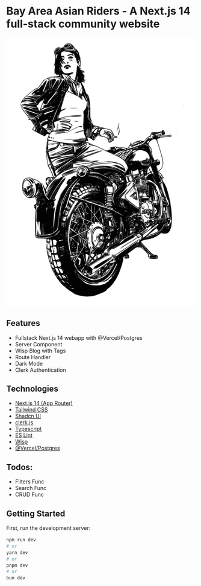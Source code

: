 # Bay Area Asian Riders - A Next.js 14 full-stack community website 

![Logo](/public/images/motorbikeIcon.svg)
## Features

- Fullstack Next.js 14 webapp with @Vercel/Postgres
- Server Component
- Wisp Blog with Tags
- Route Handler
- Dark Mode
- Clerk Authentication

## Technologies
- [Next.js 14 (App Router)](https://nextjs.org/)
- [Tailwind CSS](https://tailwindcss.com/)
- [Shadcn UI](https://ui.shadcn.com/)
- [clerk.js](https://clerk.com/)
- [Typescript](https://www.typescriptlang.org/)
- [ES Lint](https://eslint.org/)
- [Wisp](https://wisp.blog/)
- [@Vercel/Postgres](https://vercel.com/docs/storage/vercel-postgres/quickstart)

## Todos:
- Filters Func
- Search Func
- CRUD Func


## Getting Started

First, run the development server:

```bash
npm run dev
# or
yarn dev
# or
pnpm dev
# or
bun dev
```

